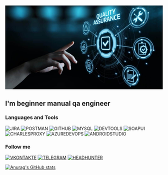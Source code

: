 ![Header](https://github.com/ipetko81/ipetko81/blob/main/accets/qa.jpg)

## I'm beginner manual qa engineer

### Languages and Tools
![JIRA](https://img.shields.io/badge/-JIRA-000000?style=for-the-badge&logo=JIRA&logoColor=0080FF)
![POSTMAN](https://img.shields.io/badge/-postman-000000?style=for-the-badge&logo=postman&logoColor=F07427)
![GITHUB](https://img.shields.io/badge/-github-000000?style=for-the-badge&logo=github&logoColor=00080)
![MYSQL](https://img.shields.io/badge/-mysql-000000?style=for-the-badge&logo=mysql&logoColor=00080)
![DEVTOOLS](https://img.shields.io/badge/-devtools-000000?style=for-the-badge&logo=googlechrome&logoColor=00080)
![SOAPUI](https://img.shields.io/badge/-soapui-000000?style=for-the-badge&logo=soapui&logoColor=00080)
![CHARLESPROXY](https://img.shields.io/badge/-charlesproxy-000000?style=for-the-badge&logo=charlesproxy&logoColor=00080)
![AZUREDEVOPS](https://img.shields.io/badge/-azuredevops-000000?style=for-the-badge&logo=azuredevops&logoColor=00080)
![ANDROIDSTUDIO](https://img.shields.io/badge/-androidstudio-000000?style=for-the-badge&logo=androidstudio&logoColor=00080)

### Follow me
[![VKONTAKTE](https://img.shields.io/badge/-vkontakte-000000?style=for-the-badge&logo=vk&logoColor=318CE7)](https://vk.com/id139617874)
[![TELEGRAM](https://img.shields.io/badge/-telegram-000000?style=for-the-badge&logo=telegram&logoColor=318CE7)](https://t.me/Ivan_Petko81)
[![HEADHUNTER](https://img.shields.io/badge/-headhunter-000000?style=for-the-badge&logo=headhunter&logoColor=318CE7)](https://krasnodar.hh.ru/resume/94f11766ff0b2770830039ed1f4631506f7879)

[![Anurag's GitHub stats](https://github-readme-stats.vercel.app/api?username=ipetko81&show_icons=true)](https://github.com/anuraghazra/github-readme-stats)